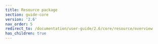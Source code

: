```yaml
---
title: Resource package
section: guide-core
version: '2.6'
nav_order: 5
redirect_to: /documentation/user-guide/2.6/core/resource/overview
has_children: true
---
```

